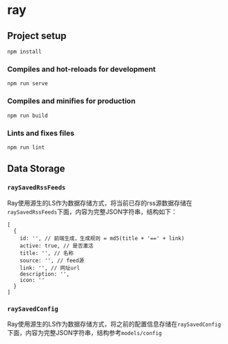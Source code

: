 # ray

## Project setup
```
npm install
```

### Compiles and hot-reloads for development
```
npm run serve
```

### Compiles and minifies for production
```
npm run build
```

### Lints and fixes files
```
npm run lint
```

## Data Storage

### `raySavedRssFeeds`

Ray使用源生的LS作为数据存储方式，将当前已存的rss源数据存储在`raySavedRssFeeds`下面，内容为完整JSON字符串，结构如下：

```
[
  {
    id: '', // 前端生成，生成规则 = md5(title + '==' + link)
    active: true, // 是否激活
    title: '', // 名称
    source: '', // feed源
    link: '', // 网址url
    description: '',
    icon: ''
  }
]
```

### `raySavedConfig`

Ray使用源生的LS作为数据存储方式，将之前的配置信息存储在`raySavedConfig`下面，内容为完整JSON字符串，结构参考`models/config`
